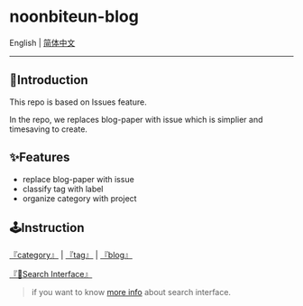 # noonbiteun-blog

English | [简体中文](https://github.com/noonbiteun/noonbiteun-blog/blob/master/README.md)

---

## 📌Introduction

This repo is based on Issues feature.

In the repo, we replaces blog-paper with issue which is simplier and timesaving to create. 

## ✨Features

* replace blog-paper with issue
* classify tag with label
* organize category with project

## 🕹Instruction

[『category』](https://github.com/noonbiteun/Blog/projects) | 
[『tag』](https://github.com/noonbiteun/noonbiteun-blog/labels) | 
[『blog』](https://github.com/noonbiteun/noonbiteun-blog/issues?q=is%3Aopen+is%3Aissue+label%3ABlog)

[『🔎Search Interface』](https://github.com/noonbiteun/noonbiteun-blog/issues)

> if you want to know [more info](https://help.github.com/en/github/searching-for-information-on-github/searching-issues-and-pull-requests) about search interface.
